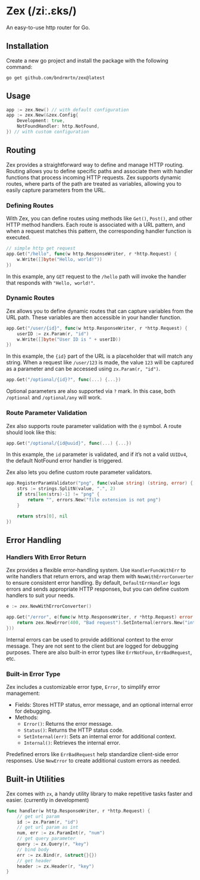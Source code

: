 # Zex (/ziː.ɛks/)

An easy-to-use http router for Go.

## Installation

Create a new go project and install the package with the following command:

```
go get github.com/bndrmrtn/zex@latest
```

## Usage

```go
app := zex.New() // with default configuration
app := zex.New(&zex.Config{
	Development: true,
	NotFoundHandler: http.NotFound,
}) // with custom configuration
```

## Routing

Zex provides a straightforward way to define and manage HTTP routing. Routing allows you to define specific paths and associate them with handler functions that process incoming HTTP requests. Zex supports dynamic routes, where parts of the path are treated as variables, allowing you to easily capture parameters from the URL.

### Defining Routes

With Zex, you can define routes using methods like `Get()`, `Post()`, and other HTTP method handlers. Each route is associated with a URL pattern, and when a request matches this pattern, the corresponding handler function is executed.

```go
// simple http get request
app.Get("/hello", func(w http.ResponseWriter, r *http.Request) {
	w.Write([]byte("Hello, world!"))
})
```

In this example, any `GET` request to the `/hello` path will invoke the handler that responds with `"Hello, world!"`.

### Dynamic Routes

Zex allows you to define dynamic routes that can capture variables from the URL path. These variables are then accessible in your handler function.

```go
app.Get("/user/{id}", func(w http.ResponseWriter, r *http.Request) {
	userID := zx.Param(r, "id")
	w.Write([]byte("User ID is " + userID))
})
```

In this example, the `{id}` part of the URL is a placeholder that will match any string. When a request like `/user/123` is made, the value `123` will be captured as a parameter and can be accessed using `zx.Param(r, "id")`.

```go
app.Get("/optional/{id}?", func(...) {...})
```
Optional parameters are also supported via `?` mark.
In this case, both `/optional` and `/optional/any` will work.

### Route Parameter Validation

Zex also supports route parameter validation with the `@` symbol.
A route should look like this:
```go
app.Get("/optional/{id@uuid}", func(...) {...})
```

In this example, the `id` parameter is validated, and if it’s not a valid `UUIDv4`, the default NotFound error handler is triggered.

Zex also lets you define custom route parameter validators.

```go
app.RegisterParamValidator("png", func(value string) (string, error) {
	strs := strings.SplitN(value, ".", 2)
	if strs[len(strs)-1] != "png" {
		return "", errors.New("file extension is not png")
	}

	return strs[0], nil
})
```

## Error Handling

### Handlers With Error Return

Zex provides a flexible error-handling system.
Use `HandlerFuncWithErr` to write handlers that return errors, and wrap them with `NewWithErrorConverter` to ensure consistent error handling.
By default, `DefaultErrHandler` logs errors and sends appropriate HTTP responses, but you can define custom handlers to suit your needs.

```go
e := zex.NewWithErrorConverter()

app.Get("/error", e(func(w http.ResponseWriter, r *http.Request) error {
	return zex.NewError(400, "Bad request").SetInternal(errors.New("internal error"))
}))
```

Internal errors can be used to provide additional context to the error message.
They are not sent to the client but are logged for debugging purposes.
There are also built-in error types like `ErrNotFoun`, `ErrBadRequest`, etc.

### Built-in Error Type

Zex includes a customizable error type, `Error`, to simplify error management:
- Fields: Stores HTTP status, error message, and an optional internal error for debugging.
- Methods:
  - `Error()`: Returns the error message.
  - `Status()`: Returns the HTTP status code.
  - `SetInternal(err)`: Sets an internal error for additional context.
  - `Internal()`: Retrieves the internal error.

Predefined errors like `ErrBadRequest` help standardize client-side error responses.
Use `NewError` to create additional custom errors as needed.

## Built-in Utilities

Zex comes with `zx`, a handy utility library to make repetitive tasks faster and easier. (currently in development)

```go
func handler(w http.ResponseWriter, r *http.Request) {
	// get url param
	id := zx.Param(r, "id")
	// get url param as int
	num, err := zx.ParamInt(r, "num")
	// get query parameter
	query := zx.Query(r, "key")
	// bind body
	err := zx.Bind(r, &struct{}{})
	// get header
	header := zx.Header(r, "key")
}
```
